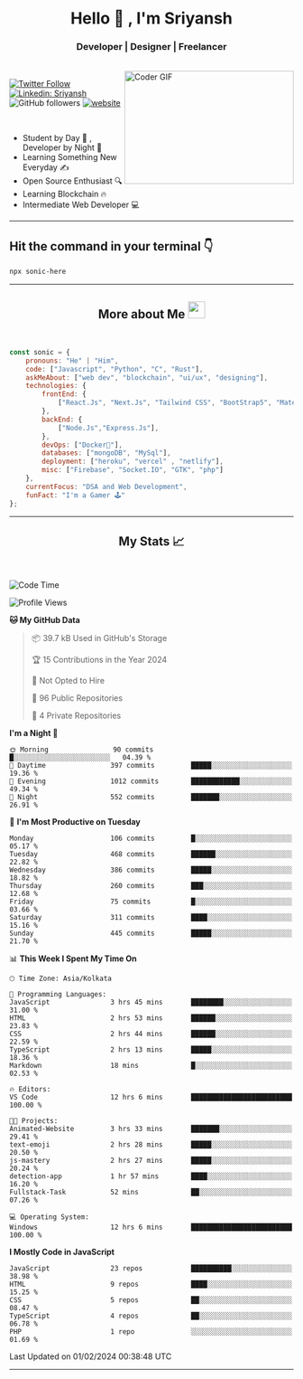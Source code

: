 
<h1 align="center">Hello  👋 , I'm Sriyansh</h1>
<h3 align="center">Developer | Designer | Freelancer </h3>
<br>
<img alt="Coder GIF" align="right" height=200 width=300 src="https://miro.medium.com/max/1360/0*7Q3yvSIv_t0ioJ-Z.gif" />

[![Twitter Follow](https://img.shields.io/twitter/follow/ShivamSriyansh?label=Follow)](https://twitter.com/intent/follow?screen_name=ShivamSriyansh)
[![Linkedin: Sriyansh](https://img.shields.io/badge/-Sriyansh-blue?style=flat-square&logo=Linkedin&logoColor=white&link=https://www.linkedin.com/in/sriyansh-shivam/)](https://www.linkedin.com/in/sriyansh-shivam/)
![GitHub followers](https://img.shields.io/github/followers/SoNiC-HeRE?label=Follow&style=social)
[![website](https://img.shields.io/badge/Website-46a2f1.svg?&style=flat-square&logo=Google-Chrome&logoColor=white&link=https://ss-portfolio.vercel.app/)](https://ss-portfolio.vercel.app/)

<br/>

- Student by Day 🌅 , Developer by Night 🌃
- Learning Something New Everyday ✍️
- Open Source Enthusiast 🔍
- Learning Blockchain 🔥
- Intermediate Web Developer 💻



<hr/>

## Hit the command in your terminal 👇
```bash
npx sonic-here
```

<hr/>
<h2 align="center">More about Me <img src="https://emojis.slackmojis.com/emojis/images/1531849430/4246/blob-sunglasses.gif?1531849430" width="30"/> </h3>
<br>

```javascript
const sonic = {
    pronouns: "He" | "Him",
    code: ["Javascript", "Python", "C", "Rust"],
    askMeAbout: ["web dev", "blockchain", "ui/ux", "designing"],
    technologies: {
        frontEnd: {
            ["React.Js", "Next.Js", "Tailwind CSS", "BootStrap5", "MaterialUI"]
        },
        backEnd: {
            ["Node.Js","Express.Js"],
        },
        devOps: ["Docker🐳"],
        databases: ["mongoDB", "MySql"],
        deployment: ["heroku", "vercel" , "netlify"],
        misc: ["Firebase", "Socket.IO", "GTK", "php"]
    },
    currentFocus: "DSA and Web Development",
    funFact: "I'm a Gamer 🕹️"
};
```
<hr/>

<h2 align="center"> My Stats 📈 </h2>
<br />

<!--START_SECTION:waka-->
![Code Time](http://img.shields.io/badge/Code%20Time-57%20hrs%2052%20mins-blue)

![Profile Views](http://img.shields.io/badge/Profile%20Views-0-blue)

**🐱 My GitHub Data** 

> 📦 39.7 kB Used in GitHub's Storage 
 > 
> 🏆 15 Contributions in the Year 2024
 > 
> 🚫 Not Opted to Hire
 > 
> 📜 96 Public Repositories 
 > 
> 🔑 4 Private Repositories 
 > 
**I'm a Night 🦉** 

```text
🌞 Morning                90 commits          █░░░░░░░░░░░░░░░░░░░░░░░░   04.39 % 
🌆 Daytime                397 commits         █████░░░░░░░░░░░░░░░░░░░░   19.36 % 
🌃 Evening                1012 commits        ████████████░░░░░░░░░░░░░   49.34 % 
🌙 Night                  552 commits         ███████░░░░░░░░░░░░░░░░░░   26.91 % 
```
📅 **I'm Most Productive on Tuesday** 

```text
Monday                   106 commits         █░░░░░░░░░░░░░░░░░░░░░░░░   05.17 % 
Tuesday                  468 commits         ██████░░░░░░░░░░░░░░░░░░░   22.82 % 
Wednesday                386 commits         █████░░░░░░░░░░░░░░░░░░░░   18.82 % 
Thursday                 260 commits         ███░░░░░░░░░░░░░░░░░░░░░░   12.68 % 
Friday                   75 commits          █░░░░░░░░░░░░░░░░░░░░░░░░   03.66 % 
Saturday                 311 commits         ████░░░░░░░░░░░░░░░░░░░░░   15.16 % 
Sunday                   445 commits         █████░░░░░░░░░░░░░░░░░░░░   21.70 % 
```


📊 **This Week I Spent My Time On** 

```text
🕑︎ Time Zone: Asia/Kolkata

💬 Programming Languages: 
JavaScript               3 hrs 45 mins       ████████░░░░░░░░░░░░░░░░░   31.00 % 
HTML                     2 hrs 53 mins       ██████░░░░░░░░░░░░░░░░░░░   23.83 % 
CSS                      2 hrs 44 mins       ██████░░░░░░░░░░░░░░░░░░░   22.59 % 
TypeScript               2 hrs 13 mins       █████░░░░░░░░░░░░░░░░░░░░   18.36 % 
Markdown                 18 mins             █░░░░░░░░░░░░░░░░░░░░░░░░   02.53 % 

🔥 Editors: 
VS Code                  12 hrs 6 mins       █████████████████████████   100.00 % 

🐱‍💻 Projects: 
Animated-Website         3 hrs 33 mins       ███████░░░░░░░░░░░░░░░░░░   29.41 % 
text-emoji               2 hrs 28 mins       █████░░░░░░░░░░░░░░░░░░░░   20.50 % 
js-mastery               2 hrs 27 mins       █████░░░░░░░░░░░░░░░░░░░░   20.24 % 
detection-app            1 hr 57 mins        ████░░░░░░░░░░░░░░░░░░░░░   16.20 % 
Fullstack-Task           52 mins             ██░░░░░░░░░░░░░░░░░░░░░░░   07.26 % 

💻 Operating System: 
Windows                  12 hrs 6 mins       █████████████████████████   100.00 % 
```

**I Mostly Code in JavaScript** 

```text
JavaScript               23 repos            ██████████░░░░░░░░░░░░░░░   38.98 % 
HTML                     9 repos             ████░░░░░░░░░░░░░░░░░░░░░   15.25 % 
CSS                      5 repos             ██░░░░░░░░░░░░░░░░░░░░░░░   08.47 % 
TypeScript               4 repos             ██░░░░░░░░░░░░░░░░░░░░░░░   06.78 % 
PHP                      1 repo              ░░░░░░░░░░░░░░░░░░░░░░░░░   01.69 % 
```




 Last Updated on 01/02/2024 00:38:48 UTC
<!--END_SECTION:waka-->
<hr />

